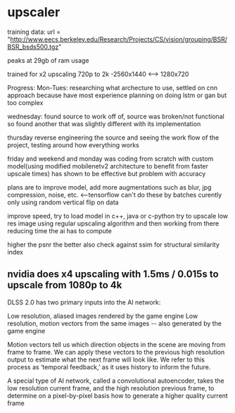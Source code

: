 # upscaler

training data:
url = "http://www.eecs.berkeley.edu/Research/Projects/CS/vision/grouping/BSR/BSR_bsds500.tgz"

peaks at 29gb of ram usage

trained for x2 upscaling 720p to 2k
 -2560x1440 <--> 1280x720

Progress:
Mon-Tues: researching what archecture to use, settled on cnn approach because have most experience
planning on doing lstm or gan but too complex

wednesday: found source to work off of, source was broken/not functional so found another that was slightly different with its implementation

thursday reverse engineering the source and seeing the work flow of the project, testing around how everything works

friday and weekend and monday was coding from scratch with custom model(using modified mobilenetv2 architecture to benefit from faster upscale times)
has shown to be effective but problem with accuracy

plans are to improve model, add more augmentations such as blur, jpg compression, noise, etc. <--tensorflow can't do these by batches
curently only using random vertical flip on data

improve speed, try to load model in c++, java or c-python
try to upscale low res image using regular upscaling algorithm and then working from there reducing time the ai has to compute

higher the psnr the better
also check against ssim for structural similarity index


nvidia does x4 upscaling with 1.5ms / 0.015s to upscale from 1080p to 4k
-------------------------------------------------------------------------------------------
DLSS 2.0 has two primary inputs into the AI network:

Low resolution, aliased images rendered by the game engine
Low resolution, motion vectors from the same images -- also generated by the game engine

Motion vectors tell us which direction objects in the scene are moving from frame to frame. We can apply these vectors to the previous high resolution output to estimate what the next frame will look like. We refer to this process as ‘temporal feedback,’ as it uses history to inform the future.

A special type of AI network, called a convolutional autoencoder, takes the low resolution current frame, and the high resolution previous frame, to determine on a pixel-by-pixel basis how to generate a higher quality current frame


